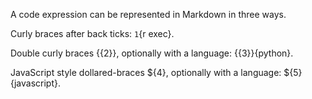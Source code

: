 A code expression can be represented in Markdown in three ways.

Curly braces after back ticks: `1`{r exec}.

Double curly braces {{2}}, optionally with a language: {{3}}{python}.

JavaScript style dollared-braces ${4}, optionally with a language: ${5}{javascript}.
